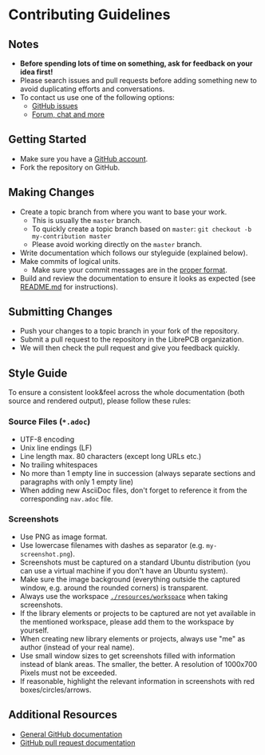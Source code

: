 # Contributing Guidelines

## Notes

- **Before spending lots of time on something, ask for feedback on your idea
  first!**
- Please search issues and pull requests before adding something new to avoid
  duplicating efforts and conversations.
- To contact us use one of the following options:
  - [GitHub issues](https://github.com/LibrePCB/librepcb-doc/issues)
  - [Forum, chat and more](https://librepcb.org/discuss/)


## Getting Started

- Make sure you have a [GitHub account](https://github.com/signup/free).
- Fork the repository on GitHub.


## Making Changes

- Create a topic branch from where you want to base your work.
  - This is usually the `master` branch.
  - To quickly create a topic branch based on `master`:
    `git checkout -b my-contribution master`
  - Please avoid working directly on the `master` branch.
- Write documentation which follows our styleguide (explained below).
- Make commits of logical units.
  - Make sure your commit messages are in the
    [proper format](http://chris.beams.io/posts/git-commit/).
- Build and review the documentation to ensure it looks as expected (see
  [README.md](README.md) for instructions).


## Submitting Changes

- Push your changes to a topic branch in your fork of the repository.
- Submit a pull request to the repository in the LibrePCB organization.
- We will then check the pull request and give you feedback quickly.


## Style Guide

To ensure a consistent look&feel across the whole documentation (both source
and rendered output), please follow these rules:

### Source Files (`*.adoc`)

- UTF-8 encoding
- Unix line endings (LF)
- Line length max. 80 characters (except long URLs etc.)
- No trailing whitespaces
- No more than 1 empty line in succession (always separate sections and
  paragraphs with only 1 empty line)
- When adding new AsciiDoc files, don't forget to reference it from the
  corresponding `nav.adoc` file.

### Screenshots

- Use PNG as image format.
- Use lowercase filenames with dashes as separator (e.g. `my-screenshot.png`).
- Screenshots must be captured on a standard Ubuntu distribution (you can
  use a virtual machine if you don't have an Ubuntu system).
- Make sure the image background (everything outside the captured window, e.g.
  around the rounded corners) is transparent.
- Always use the workspace [`./resources/workspace`](resources/workspace/) when
  taking screenshots.
- If the library elements or projects to be captured are not yet available
  in the mentioned workspace, please add them to the workspace by yourself.
- When creating new library elements or projects, always use "me" as author
  (instead of your real name).
- Use small window sizes to get screenshots filled with information instead of
  blank areas. The smaller, the better. A resolution of 1000x700 Pixels must
  not be exceeded.
- If reasonable, highlight the relevant information in screenshots with red
  boxes/circles/arrows.


## Additional Resources

- [General GitHub documentation](https://help.github.com/)
- [GitHub pull request documentation](https://help.github.com/en/github/collaborating-with-issues-and-pull-requests/about-pull-requests)
